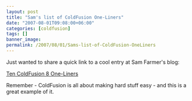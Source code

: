 ```yaml
---
layout: post
title: "Sam's list of ColdFusion One-Liners"
date: "2007-08-01T09:08:00+06:00"
categories: [coldfusion]
tags: []
banner_image: 
permalink: /2007/08/01/Sams-list-of-ColdFusion-OneLiners
---
```


Just wanted to share a quick link to a cool entry at Sam Farmer's blog:

<a href="http://samfarmer.instantspot.com/blog/index.cfm/2007/8/1/Ten-ColdFusion-8-OneLiners">Ten ColdFusion 8 One-Liners</a>

Remember - ColdFusion is all about making hard stuff easy - and this is a great example of it.